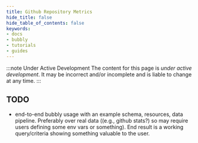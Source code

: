 ```yaml
---
title: Github Repository Metrics
hide_title: false
hide_table_of_contents: false
keywords:
- docs
- bubbly
- tutorials
- guides
---
```


:::note Under Active Development
The content for this page is *under active development*. It
may be
incorrect and/or
incomplete and is liable to change at any time.
:::

## TODO

- end-to-end bubbly usage with an example schema, resources, data pipeline. 
 Preferably over real data ((e.g., github stats?) so may require users defining some env vars or something). End result is a working query/criteria showing something valuable to the user.